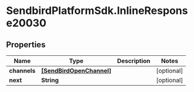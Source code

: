# SendbirdPlatformSdk.InlineResponse20030

## Properties

Name | Type | Description | Notes
------------ | ------------- | ------------- | -------------
**channels** | [**[SendBirdOpenChannel]**](SendBirdOpenChannel.md) |  | [optional] 
**next** | **String** |  | [optional] 



